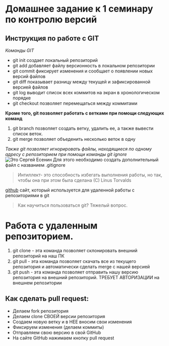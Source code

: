 # Домашнее задание к 1 семинару по контролю версий
## Инструкция по работе с GIT
*Команды GIT*
* git init 
создает локальный репозиторий 
* git add 
добавляет файлу версионность в локальном репозитории
* git commit 
фиксирует изменения и сообщает о появлении новых версий файлов
* git diff 
показывает разницу между текущей и зафиксированной версией файлов
* git log 
выводит список всех коммитов на экран в хронологическом порядке
* git checkout
позволяет перемещаться между коммитами

**Кроме того, git позволяет работать с ветками при помощи следующих команд**
1. git branch 
позволяет создать ветку, удалить ее, а также вывести список веток.
2. git merge
позволяет объеденить несколько веток в одну


*Также git позволяет игнорировать файлы, находящиеся по одному адресу с репозиторием при помощи команды git ignore*
![Это Сергей Есенин](egK4g_sx204.jpg)
Для этого необходимо создать дополнительный файл с названием .gitignore

> Интиллект- это способность избегать выполнения работы, но так, чтобы она при этом была сделана (С) Linus Torvalds

[github](http://github.com) 
сайт, который используется для удаленной работы с репозиториями в git

> Как научиться пользоваться git? Тяжелый вопрос.

# Работа с удаленным репозиторием.
1. git clone - эта команда позволяет склонировать внешний репозиторий на наш ПК
2. git pull - эта команда позволяет скачать все из текущего репозитория и автоматически
сделать merge с нашей версией 
3. git push - эта команда позволяет отправить нашу версию репозитория на внешний
репозиторий. ТРЕБУЕТ АВТОРИЗАЦИИ на внешнем репозитории 

## Как сделать pull request:
* Делаем fork репозитория
* Делаем clone СВОЕЙ версии репозитория
* Создаем новую ветку и в НЕЕ вносим свои изменения
* Фиксируем изменения (делаем коммиты)
* Отправляем свою версию в свой GitHub
* На сайте GitHub нажимаем кнопку pull request 